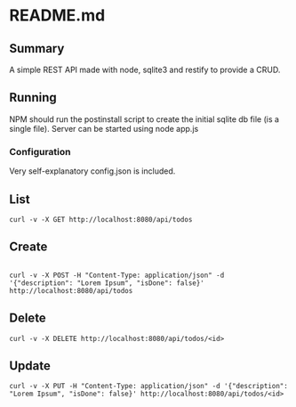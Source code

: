 README.md
=========

## Summary

A simple REST API made with node, sqlite3 and restify to provide a CRUD.

## Running

NPM should run the postinstall script to create the initial sqlite db file (is a single file).
Server can be started using node app.js

### Configuration

Very self-explanatory config.json is included.

## List

```cURL
curl -v -X GET http://localhost:8080/api/todos
```

## Create

```cURL

curl -v -X POST -H "Content-Type: application/json" -d '{"description": "Lorem Ipsum", "isDone": false}' http://localhost:8080/api/todos

```

## Delete

```cURL
curl -v -X DELETE http://localhost:8080/api/todos/<id>
```

## Update

```cURL
curl -v -X PUT -H "Content-Type: application/json" -d '{"description": "Lorem Ipsum", "isDone": false}' http://localhost:8080/api/todos/<id>
```